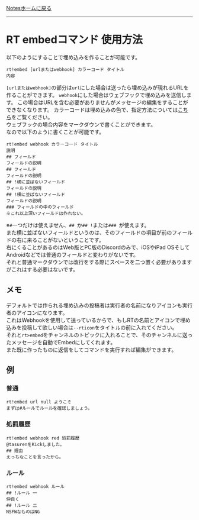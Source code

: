 [Notesホームに戻る](/notes)
* * *
# RT embedコマンド 使用方法
以下のようにすることで埋め込みを作ることが可能です。
```
rt!embed [urlまたはwebhook] カラーコード タイトル
内容
```
`[urlまたはwebhook]`の部分は`url`にした場合は送ったら埋め込みが現れるURLを作ることができます。
`webhook`にした場合はウェブフックで埋め込みを送信します。
この場合はURLを含む必要がありませんがメッセージの編集をすることができなくなります。
カラーコードは埋め込みの色で、指定方法については[こちら](https://rt-team.github.io/notes/color)をご覧ください。  
ウェブフックの場合内容をマークダウンで書くことができます。  
なので以下のように書くことが可能です。
```
rt!embed webhook カラーコード タイトル
説明
## フィールド
フィールドの説明
## フィールド
フィールドの説明
## !横に並ばないフィールド
フィールドの説明
## !横に並ばないフィールド
フィールドの説明
### フィールドの中のフィールド
※これ以上深いフィールドは作れない。
```
※`#`一つだけは使えません、`## `か`## !`または`### `が使えます。  
また横に並ばないフィールドというのは、そのフィールドの項目が前のフィールドの右に来ることがないということです。  
右にくることがあるのはWeb版とPC版のDiscordのみで、iOSやiPad OSそしてAndroidなどでは普通のフィールドと変わりがないです。  
それと普通マークダウンでは改行をする際にスペースを二つ置く必要がありますがこれはする必要はないです。

## メモ
デフォルトでは作られる埋め込みの投稿者は実行者の名前になりアイコンも実行者のアイコンになります。  
これはWebhookを使用して送っているからで、もしRTの名前とアイコンで埋め込みを投稿して欲しい場合は`--rticon`をタイトルの前に入れてください。  
それと`rt>embed`をチャンネルのトピックに入れることで、そのチャンネルに送ったメッセージを自動でEmbedにしてくれます。  
また既に作ったものに返信をしてコマンドを実行すれば編集ができます。

## 例
### 普通
```
rt!embed url null ようこそ
まずは#ルールでルールを確認しましょう。
```
### 処罰履歴
```
rt!embed webhook red 処罰履歴
@tasurenをKickしました。
## 理由
えっちなことを言ったから。
```
### ルール
```
rt!embed webhook ルール
## !ルール 一
仲良く
## !ルール 二
NSFWなものはNG
```
